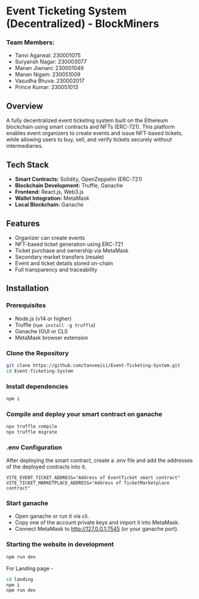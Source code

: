 # Event Ticketing System (Decentralized) - BlockMiners

### Team Members:
- Tanvi Agarwal: 230001075
- Suryansh Nagar: 230003077
- Manan Jiwnani: 230001049
- Manan Nigam: 230051009
- Vasudha Bhuva: 230002017
- Prince Kumar: 230051013

## Overview

A fully decentralized event ticketing system built on the Ethereum blockchain using smart contracts and NFTs (ERC-721). This platform enables event organizers to create events and issue NFT-based tickets, while allowing users to buy, sell, and verify tickets securely without intermediaries.

## Tech Stack

- **Smart Contracts:** Solidity, OpenZeppelin (ERC-721)
- **Blockchain Development:** Truffle, Ganache
- **Frontend:** React.js, Web3.js
- **Wallet Integration:** MetaMask
- **Local Blockchain:** Ganache

## Features

- Organizer can create events
- NFT-based ticket generation using ERC-721
- Ticket purchase and ownership via MetaMask
- Secondary market transfers (resale)
- Event and ticket details stored on-chain
- Full transparency and traceability

## Installation

### Prerequisites

- Node.js (v14 or higher)
- Truffle (`npm install -g truffle`)
- Ganache (GUI or CLI)
- MetaMask browser extension

### Clone the Repository

```bash
git clone https://github.com/tanveeiii/Event-Ticketing-System.git
cd Event-Ticketing-System

```

### Install dependencies

```bash
npm i
```
### Compile and deploy your smart contract on ganache

```bash
npx truffle compile
npx truffle migrate
```

### .env Configuration

After deploying the smart contract, create a .env file and add the addresses of the deployed contracts into it.

```env
VITE_EVENT_TICKET_ADDRESS="Address of EventTicket smart contract"
VITE_TICKET_MARKETPLACE_ADDRESS="Address of TicketMarketplace contract"
```

### Start ganache

- Open ganache or run it via cli.
- Copy one of the account private keys and import it into MetaMask.
- Connect MetaMask to http://127.0.0.1:7545 (or your ganache port).

### Starting the website in development

```bash
npm run dev
```

For Landing page - 
```bash
cd landing
npm i
npm run dev
```
